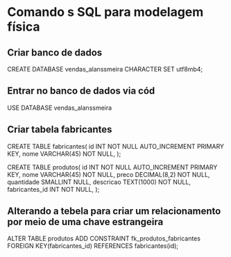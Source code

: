 # Comando s SQL para modelagem física

## Criar banco de dados
CREATE DATABASE vendas_alanssmeira CHARACTER SET utf8mb4;

## Entrar no banco de dados via cód
USE DATABASE vendas_alanssmeira

## Criar tabela fabricantes
CREATE TABLE fabricantes(
    id INT NOT NULL AUTO_INCREMENT PRIMARY KEY,
    nome VARCHAR(45) NOT NULL,
);

CREATE TABLE produtos(
    id INT NOT NULL AUTO_INCREMENT PRIMARY KEY,
    nome VARCHAR(45) NOT NULL,
    preco DECIMAL(8,2) NOT NULL,
    quantidade SMALLINT NULL,
    descricao TEXT(1000) NOT NULL,
    fabricantes_id INT NOT NULL,
);

## Alterando a tebela para  criar um relacionamento por meio de uma chave estrangeira
ALTER TABLE produtos
    ADD CONSTRAINT fk_produtos_fabricantes
    FOREIGN KEY(fabricantes_id) REFERENCES fabricantes(id);